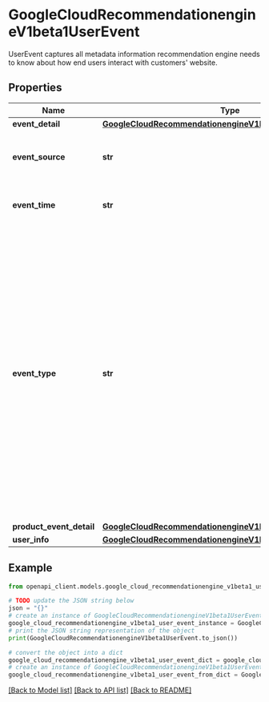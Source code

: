 # GoogleCloudRecommendationengineV1beta1UserEvent

UserEvent captures all metadata information recommendation engine needs to know about how end users interact with customers' website.

## Properties

Name | Type | Description | Notes
------------ | ------------- | ------------- | -------------
**event_detail** | [**GoogleCloudRecommendationengineV1beta1EventDetail**](GoogleCloudRecommendationengineV1beta1EventDetail.md) |  | [optional] 
**event_source** | **str** | Optional. This field should *not* be set when using JavaScript pixel or the Recommendations AI Tag. Defaults to &#x60;EVENT_SOURCE_UNSPECIFIED&#x60;. | [optional] 
**event_time** | **str** | Optional. Only required for ImportUserEvents method. Timestamp of user event created. | [optional] 
**event_type** | **str** | Required. User event type. Allowed values are: * &#x60;add-to-cart&#x60; Products being added to cart. * &#x60;add-to-list&#x60; Items being added to a list (shopping list, favorites etc). * &#x60;category-page-view&#x60; Special pages such as sale or promotion pages viewed. * &#x60;checkout-start&#x60; User starting a checkout process. * &#x60;detail-page-view&#x60; Products detail page viewed. * &#x60;home-page-view&#x60; Homepage viewed. * &#x60;page-visit&#x60; Generic page visits not included in the event types above. * &#x60;purchase-complete&#x60; User finishing a purchase. * &#x60;refund&#x60; Purchased items being refunded or returned. * &#x60;remove-from-cart&#x60; Products being removed from cart. * &#x60;remove-from-list&#x60; Items being removed from a list. * &#x60;search&#x60; Product search. * &#x60;shopping-cart-page-view&#x60; User viewing a shopping cart. * &#x60;impression&#x60; List of items displayed. Used by Google Tag Manager. | [optional] 
**product_event_detail** | [**GoogleCloudRecommendationengineV1beta1ProductEventDetail**](GoogleCloudRecommendationengineV1beta1ProductEventDetail.md) |  | [optional] 
**user_info** | [**GoogleCloudRecommendationengineV1beta1UserInfo**](GoogleCloudRecommendationengineV1beta1UserInfo.md) |  | [optional] 

## Example

```python
from openapi_client.models.google_cloud_recommendationengine_v1beta1_user_event import GoogleCloudRecommendationengineV1beta1UserEvent

# TODO update the JSON string below
json = "{}"
# create an instance of GoogleCloudRecommendationengineV1beta1UserEvent from a JSON string
google_cloud_recommendationengine_v1beta1_user_event_instance = GoogleCloudRecommendationengineV1beta1UserEvent.from_json(json)
# print the JSON string representation of the object
print(GoogleCloudRecommendationengineV1beta1UserEvent.to_json())

# convert the object into a dict
google_cloud_recommendationengine_v1beta1_user_event_dict = google_cloud_recommendationengine_v1beta1_user_event_instance.to_dict()
# create an instance of GoogleCloudRecommendationengineV1beta1UserEvent from a dict
google_cloud_recommendationengine_v1beta1_user_event_from_dict = GoogleCloudRecommendationengineV1beta1UserEvent.from_dict(google_cloud_recommendationengine_v1beta1_user_event_dict)
```
[[Back to Model list]](../README.md#documentation-for-models) [[Back to API list]](../README.md#documentation-for-api-endpoints) [[Back to README]](../README.md)


